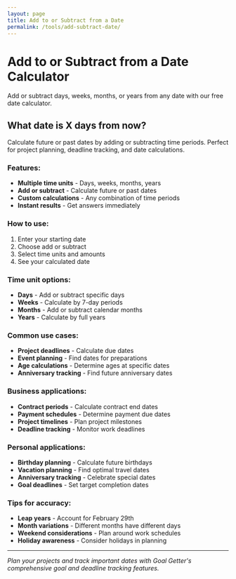 ```yaml
---
layout: page
title: Add to or Subtract from a Date
permalink: /tools/add-subtract-date/
---
```


# Add to or Subtract from a Date Calculator

Add or subtract days, weeks, months, or years from any date with our free date calculator.

## What date is X days from now?

Calculate future or past dates by adding or subtracting time periods. Perfect for project planning, deadline tracking, and date calculations.

### Features:
- **Multiple time units** - Days, weeks, months, years
- **Add or subtract** - Calculate future or past dates
- **Custom calculations** - Any combination of time periods
- **Instant results** - Get answers immediately

### How to use:
1. Enter your starting date
2. Choose add or subtract
3. Select time units and amounts
4. See your calculated date

### Time unit options:
- **Days** - Add or subtract specific days
- **Weeks** - Calculate by 7-day periods
- **Months** - Add or subtract calendar months
- **Years** - Calculate by full years

### Common use cases:
- **Project deadlines** - Calculate due dates
- **Event planning** - Find dates for preparations
- **Age calculations** - Determine ages at specific dates
- **Anniversary tracking** - Find future anniversary dates

### Business applications:
- **Contract periods** - Calculate contract end dates
- **Payment schedules** - Determine payment due dates
- **Project timelines** - Plan project milestones
- **Deadline tracking** - Monitor work deadlines

### Personal applications:
- **Birthday planning** - Calculate future birthdays
- **Vacation planning** - Find optimal travel dates
- **Anniversary tracking** - Celebrate special dates
- **Goal deadlines** - Set target completion dates

### Tips for accuracy:
- **Leap years** - Account for February 29th
- **Month variations** - Different months have different days
- **Weekend considerations** - Plan around work schedules
- **Holiday awareness** - Consider holidays in planning

---

*Plan your projects and track important dates with Goal Getter's comprehensive goal and deadline tracking features.*
